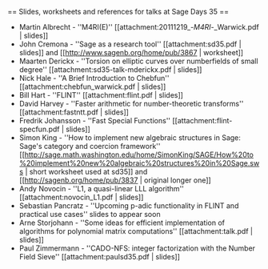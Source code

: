 == Slides, worksheets and references for talks at Sage Days 35 ==

 * Martin Albrecht - ''M4RI(E)'' [[attachment:20111219_-_M4RI_-_Warwick.pdf | slides]]
 * John Cremona - ''Sage as a research tool'' [[attachment:sd35.pdf | slides]] and [[http://www.sagenb.org/home/pub/3867 | worksheet]]
 * Maarten Derickx - ''Torsion on elliptic curves over numberfields of small degree'' [[attachment:sd35-talk-mderickx.pdf | slides]]
 * Nick Hale - ''A Brief Introduction to Chebfun'' [[attachment:chebfun_warwick.pdf | slides]]
 * Bill Hart - ''FLINT'' [[attachment:flint.pdf | slides]]
 * David Harvey - ''Faster arithmetic for number-theoretic transforms'' [[attachment:fastntt.pdf | slides]]
 * Fredrik Johansson - ''Fast Special Functions'' [[attachment:flint-specfun.pdf | slides]]
 * Simon King - ''How to implement new algebraic structures in Sage: Sage's category and coercion framework'' [[http://sage.math.washington.edu/home/SimonKing/SAGE/How%20to%20implement%20new%20algebraic%20structures%20in%20Sage.sws | short worksheet used at sd35]] and [[http://sagenb.org/home/pub/3837 | original longer one]]
 * Andy Novocin - ''L1, a quasi-linear LLL algorithm'' [[attachment:novocin_L1.pdf | slides]]
 * Sebastian Pancratz - ''Upcoming p-adic functionality in FLINT and practical use cases'' slides to appear soon
 * Arne Storjohann - ''Some ideas for efficient implementation of algorithms for polynomial matrix computations'' [[attachment:talk.pdf | slides]]
 * Paul Zimmermann - ''CADO-NFS: integer factorization with the Number Field Sieve'' [[attachment:paulsd35.pdf | slides]]
